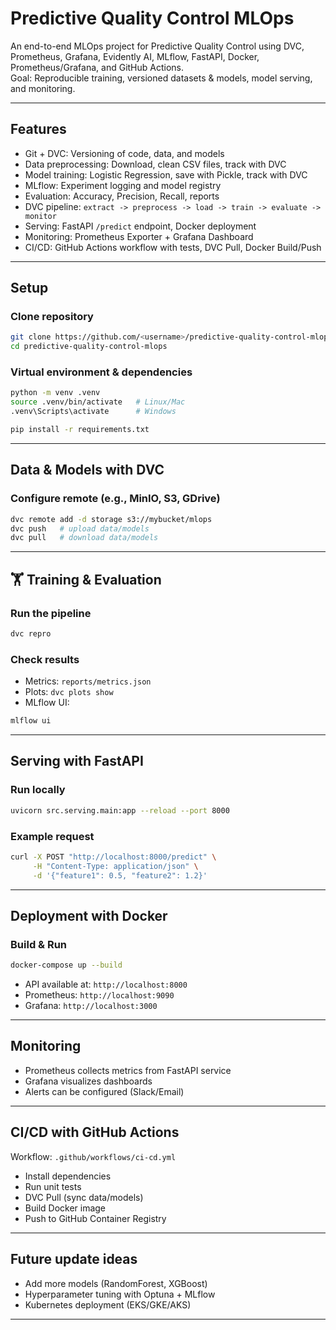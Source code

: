 # Predictive Quality Control MLOps

An end-to-end MLOps project for Predictive Quality Control using DVC, Prometheus, Grafana, Evidently AI, MLflow, FastAPI, Docker, Prometheus/Grafana, and GitHub Actions.  
Goal: Reproducible training, versioned datasets & models, model serving, and monitoring.

---

## Features
- Git + DVC: Versioning of code, data, and models  
- Data preprocessing: Download, clean CSV files, track with DVC  
- Model training: Logistic Regression, save with Pickle, track with DVC  
- MLflow: Experiment logging and model registry  
- Evaluation: Accuracy, Precision, Recall, reports  
- DVC pipeline: `extract -> preprocess -> load -> train -> evaluate -> monitor`  
- Serving: FastAPI `/predict` endpoint, Docker deployment  
- Monitoring: Prometheus Exporter + Grafana Dashboard  
- CI/CD: GitHub Actions workflow with tests, DVC Pull, Docker Build/Push  

---

## Setup

### Clone repository
```bash
git clone https://github.com/<username>/predictive-quality-control-mlops.git
cd predictive-quality-control-mlops
````

### Virtual environment & dependencies

```bash
python -m venv .venv
source .venv/bin/activate   # Linux/Mac
.venv\Scripts\activate      # Windows

pip install -r requirements.txt
```

---

## Data & Models with DVC

### Configure remote (e.g., MinIO, S3, GDrive)

```bash
dvc remote add -d storage s3://mybucket/mlops
dvc push   # upload data/models
dvc pull   # download data/models
```

---

## 🏋️ Training & Evaluation

### Run the pipeline

```bash
dvc repro
```

### Check results

* Metrics: `reports/metrics.json`
* Plots: `dvc plots show`
* MLflow UI:

```bash
mlflow ui
```

---

## Serving with FastAPI

### Run locally

```bash
uvicorn src.serving.main:app --reload --port 8000
```

### Example request

```bash
curl -X POST "http://localhost:8000/predict" \
     -H "Content-Type: application/json" \
     -d '{"feature1": 0.5, "feature2": 1.2}'
```

---

## Deployment with Docker

### Build & Run

```bash
docker-compose up --build
```

* API available at: `http://localhost:8000`
* Prometheus: `http://localhost:9090`
* Grafana: `http://localhost:3000`

---

## Monitoring

* Prometheus collects metrics from FastAPI service
* Grafana visualizes dashboards
* Alerts can be configured (Slack/Email)

---

## CI/CD with GitHub Actions

Workflow: `.github/workflows/ci-cd.yml`

* Install dependencies
* Run unit tests
* DVC Pull (sync data/models)
* Build Docker image
* Push to GitHub Container Registry

---

## Future update ideas

* Add more models (RandomForest, XGBoost)
* Hyperparameter tuning with Optuna + MLflow
* Kubernetes deployment (EKS/GKE/AKS)

---

